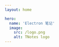 ```yaml
---
layout: home

hero:
  name: 'Electron 笔记'
  image:
    src: /logo.png
    alt: TNotes logo
---
```


<SidebarCard pending />
